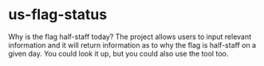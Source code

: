 # us-flag-status
Why is the flag half-staff today? The project allows users to input relevant information and it will return information as to why the flag is half-staff on a given day. You could look it up, but you could also use the tool too.
